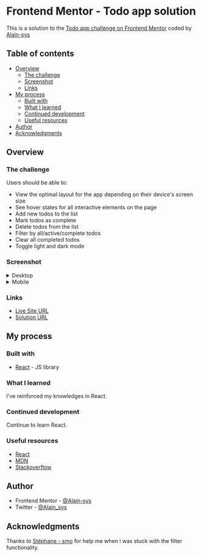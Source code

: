 # Frontend Mentor - Todo app solution

This is a solution to the [Todo app challenge on Frontend Mentor](https://www.frontendmentor.io/challenges/todo-app-Su1_KokOW) coded by [Alain-sys](https://github.com/Alain-sys)

## Table of contents

- [Overview](#overview)
  - [The challenge](#the-challenge)
  - [Screenshot](#screenshot)
  - [Links](#links)
- [My process](#my-process)
  - [Built with](#built-with)
  - [What I learned](#what-i-learned)
  - [Continued development](#continued-development)
  - [Useful resources](#useful-resources)
- [Author](#author)
- [Acknowledgments](#acknowledgments)

## Overview

### The challenge

Users should be able to:

- View the optimal layout for the app depending on their device's screen size
- See hover states for all interactive elements on the page
- Add new todos to the list
- Mark todos as complete
- Delete todos from the list
- Filter by all/active/complete todos
- Clear all completed todos
- Toggle light and dark mode

### Screenshot

<details> 
<summary>Desktop</summary>
<p align="center">
  <img src="public/assets/todo-app-desktop-dark.png" alt="todo app in desktop with the dark theme"/>
  <img src="public/assets/todo-app-desktop-light.png" alt="todo app in desktop with the light theme"/>
</p>
</details>

<details>
  <summary>Mobile</summary>
  <p align="center">
    <img src="public/assets/todo-app-mobile-dark.png" alt="todo app in mobile with the dark theme"/>
    <img src="public/assets/todo-app-mobile-light.png" alt="todo app in mobile with the light theme"/>
  </p>
</details>

### Links

- [Live Site URL](https://alain-sys.github.io/todo-app/)
- [Solution URL](https://www.frontendmentor.io/solutions/todoapp-in-react-vqiTCsCYf0#comment-62f522f183876a172ecf25c8)

## My process

### Built with

- [React](https://reactjs.org/) - JS library

### What I learned

I've reinforced my knowledges in React.  


### Continued development

Continue to learn React.

### Useful resources

- [React](https://beta.reactjs.org/learn)
- [MDN](https://developer.mozilla.org/fr/)
- [Stackoverflow](https://stackoverflow.com/) 

## Author

- Frontend Mentor - [@Alain-sys](https://www.frontendmentor.io/profile/Alain-sys)
- Twitter - [@Alain_sys](https://twitter.com/Alain_sys)

## Acknowledgments

Thanks to [Stéphane - smo](https://twitter.com/_smontlouis) for help me when i was stuck with the filter functionality.
